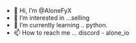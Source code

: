 - 👋 Hi, I’m @AloneFyX
- 👀 I’m interested in ...selling
- 🌱 I’m currently learning .. python.
- 📫 How to reach me ... discord - alone_io

<!---
AloneFyX/AloneFyX is a ✨ special ✨ repository because its `README.md` (this file) appears on your GitHub profile.
You can click the Preview link to take a look at your changes.
--->
